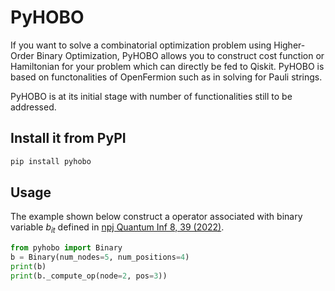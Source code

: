 # PyHOBO

If you want to solve a combinatorial optimization problem using Higher-Order Binary Optimization, PyHOBO allows you to construct cost function or Hamiltonian for your problem which can directly be fed to Qiskit. PyHOBO is based on functonalities of OpenFermion such as in solving for Pauli strings.

PyHOBO is at its initial stage with number of functionalities still to be addressed.

## Install it from PyPI

```bash
pip install pyhobo
```

## Usage

The example shown below construct a operator associated with binary variable $b_{it}$ defined in [npj Quantum Inf 8, 39 (2022)](https://doi.org/10.1038/s41534-022-00546-y).

```py
from pyhobo import Binary
b = Binary(num_nodes=5, num_positions=4)
print(b)
print(b._compute_op(node=2, pos=3))
```
